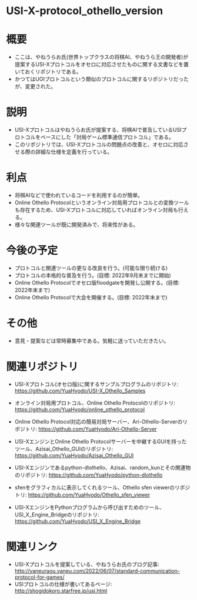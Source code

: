 # USI-X-protocol_othello_version

# 概要
- ここは、やねうらお氏(世界トップクラスの将棋AI、やねうら王の開発者)が提案するUSI-Xプロトコルをオセロに対応させたものに関する文書などを置いておくリポジトリである。
- かつてはUOIプロトコルという類似のプロトコルに関するリポジトリだったが、変更された。

# 説明
- USI-Xプロトコルはやねうらお氏が提案する、将棋AIで普及しているUSIプロトコルをベースにした「対局ゲーム標準通信プロトコル」である。
- このリポジトリでは、USI-Xプロトコルの問題点の改善と、オセロに対応させる際の詳細な仕様を定義を行っている。

# 利点
- 将棋AIなどで使われているコードを利用するのが簡単。
- Online Othello Protocolというオンライン対局用プロトコルとの変換ツールも存在するため、USI-Xプロトコルに対応していればオンライン対局も行える。
- 様々な関連ツールが既に開発済みで、将来性がある。

# 今後の予定
- プロトコルと関連ツールの更なる改良を行う。(可能な限り続ける)
- プロトコルの本格的な普及を行う。(目標: 2022年9月末までに開始)
- Online Othello Protocolでオセロ版floodgateを開発し公開する。(目標: 2022年末まで)
- Online Othello Protocolで大会を開催する。(目標: 2022年末まで)

# その他
- 意見・提案などは常時募集中である。気軽に送っていただきたい。

# 関連リポジトリ
- USI-Xプロトコル(オセロ版)に関するサンプルプログラムのリポジトリ: https://github.com/YuaHyodo/USI-X_Othello_Samples

- オンライン対局用プロトコル、Online Othello Protocolのリポジトリ: https://github.com/YuaHyodo/online_othello_protocol

- Online Othello Protocol対応の簡易対局サーバー、Ari-Othello-Serverのリポジトリ: https://github.com/YuaHyodo/Ari-Othello-Server

- USI-XエンジンとOnline Othello Protocolサーバーを中継するGUIを持ったツール、Azisai_Othello_GUIのリポジトリ: https://github.com/YuaHyodo/Azisai_Othello_GUI

- USI-Xエンジンであるpython-dlothello、Azisai、random_kunとその関連物のリポジトリ: https://github.com/YuaHyodo/python-dlothello

- sfenをグラフィカルに表示してくれるツール、Othello sfen viewerのリポジトリ: https://github.com/YuaHyodo/Othello_sfen_viewer

- USI-XエンジンをPythonプログラムから呼び出すためのツール、USI_X_Engine_Bridgeのリポジトリ: https://github.com/YuaHyodo/USI_X_Engine_Bridge

# 関連リンク
- USI-Xプロトコルを提案している、やねうらお氏のブログ記事: http://yaneuraou.yaneu.com/2022/06/07/standard-communication-protocol-for-games/
- USIプロトコルの仕様が書いてあるページ: http://shogidokoro.starfree.jp/usi.html
